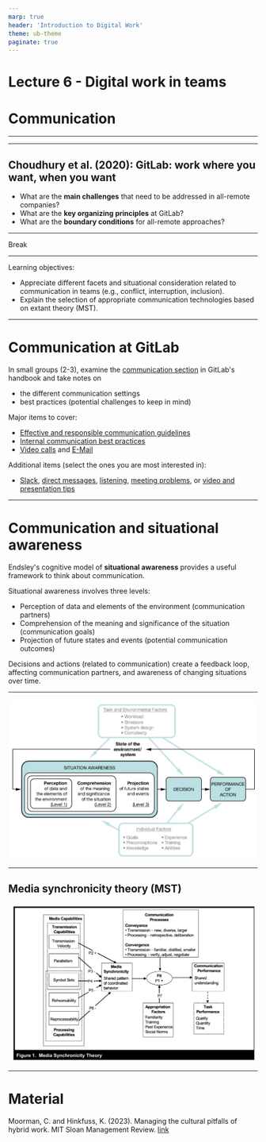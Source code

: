 ```yaml
---
marp: true
header: 'Introduction to Digital Work'
theme: ub-theme
paginate: true
---
```


<!-- _class: lead -->

# Lecture 6 - Digital work in teams

# Communication

---

<!-- _class: overview_part_3 -->

---

## Choudhury et al. (2020): GitLab: work where you want, when you want

- What are the **main challenges** that need to be addressed in all-remote companies?
- What are the **key organizing principles** at GitLab?
- What are the **boundary conditions** for all-remote approaches?

<!--
Start: 10 Minutes to revisit your notes / compare with your neighbour

Exaplain p.3 / how it works:
- show the gitlab repository/merge requests (highligh > 100.000 merged)
- show decision rights: merge

Main challenges
- Professional isolation (lack of informal mentoring, inclugin **serendipituous** face-to-face interactions)
- Transparency of compensation (is cost-of-living adjustment fair?, finding out that one is paid less than coworkers can harm motivation) - GitLab somehow overcomes the "salary taboo"
- Building a cohesive organizational culture (selection/onboarding/socialization, mentoring)
- Maintaining a healthy work-life balance / avoiding emotional exhaustion
- Absence of colocation: may hinder organizational identification and the development of shared mental models (identification is important for motivation/effort, mental models: conducive oraganizational culture with strong norms/values)

Organizing principles
- Reduce coordination requirements (decomposability/minimum viable change, sigmergy: coordinate through the work product and environemnt, see what others are doing)
- Granting operational autonomy (not strategic autonomy)
- Input control ("selection at the gate" - select for abilities: structuring work days, digital skills,...)
-> Illustrate: control (the GitLab-CEO mentioned the differences between a consensus/hierarchical culture) - input (hiring), process (behavior: shared norms/mental models, process/documentation), output (progress reports/meetings ...)
- Detailed onboarding process
- Open and transparent documentation builds trust (remember: trust meta-analysis)

Boundary conditions
- Document-based/digital work (not work on physical goods)
- Visibility of the work process and outcome (for stigmergic coordination)
- Transparent compensation only works when contributions are easily observable
- Negative feedback loop: fewer "remote fit" workers <-> remote no longer perceived as special (incentive)
- Risks generated by transparency must be low (e.g., privacy concerns, regulatory requirements)

TBD: does it fit with the discussion/summary? - adopt a communication/collaboration/coordination perspective:
- asynchronous (convenient access without waiting across timezones)
- Transparent, accessible, linkable (contrary to e-mail, tacit group memory (ominous: we change the process / we use workarounds), links: within the docs and from outside)
- Collaboratively editable (-> comparison with Wikis) https://about.gitlab.com/handbook/handbook-usage/#wiki-handbooks-dont-scale

-->
---

Break

---

Learning objectives: 
- Appreciate different facets and situational consideration related to communication in teams (e.g., conflict, interruption, inclusion).
- Explain the selection of appropriate communication technologies based on extant theory (MST).

<!--
- Distinguish synchronous from asynchronous communication settings. / Distinguish forms of synchronous and asynchronous collaborative content creation and select appropriate technologies.
-->
---
# Communication at GitLab

In small groups (2-3), examine the [communication section](https://about.gitlab.com/handbook/communication/) in GitLab's handbook and take notes on
- the different communication settings
- best practices (potential challenges to keep in mind)

Major items to cover:
- [Effective and responsible communication guidelines](https://about.gitlab.com/handbook/communication/#effective--responsible-communication-guidelines)
- [Internal communication best practices](https://about.gitlab.com/handbook/communication/#top-tips-and-best-practices)
- [Video calls](https://about.gitlab.com/handbook/communication/#video-calls) and [E-Mail](https://about.gitlab.com/handbook/communication/#email)

Additional items (select the ones you are most interested in):
- [Slack](https://about.gitlab.com/handbook/communication/#managing-noise-and-creating-focus-in-slack), [direct messages](https://about.gitlab.com/handbook/communication/#avoid-direct-messages), [listening](https://about.gitlab.com/handbook/communication/#effective-listening), [meeting problems](https://about.gitlab.com/handbook/communication/#common-meeting-problems), or [video and presentation tips](https://about.gitlab.com/handbook/communication/#video-and-presentation-tips-with-lorraine-lee)

<!--
https://about.gitlab.com/handbook/communication/#smart-note-taking-in-meetings
https://about.gitlab.com/handbook/communication/#types-of-meetings

Have students read the communication section in the Gitlab handbook:
- split students in x groups
- analyze sections, summarize guidelines as well as most surprising and most useful point (briefly present to the class)
- share short abstract with GW, GW: create a summary and share for exams


# Communication settings

- Negotiate
- Converge
- Convey / present
- Learn/problem-solve (interactive vs. how-to)
- Cocreate (pair-program)
- Socialize
- Coordinate in small teams or broadcast

Discussion:

- Means of communication/best practices, policies/guidelines
- formalizing informal communication at Gitlab: examples
- Short educational videos/explanations
- Timing and choice of communication media (e.g., for conflicts)
- Symbol sets: screen sharing, virtual reality, direct collaboration on code
- synchronous: e.g., pair programming 
- Modes of collaboration (synchronous/asynchronous)
- Live session sharing (have students try it/visualstudio) - mention the Kude/ISR paper on pair programming?
- netiquette - be sensitive: all going well/busy time? (green/orange/red), meeting policy (remote meeting, ....)

- How to facilitate small-talk? Put something personal in the background. Ask for oppinions/help
- How to connect? Humor? "Employee of the month" - not taking oneself too seriously... share your shortcomings/be vulnerable

-  Balance: efficiency (answer questions once/reprocessability), conflict, misunderstandings (task/relation)
-->
---

# Communication and situational awareness

Endsley's cognitive model of **situational awareness** provides a useful framework to think about communication.

Situational awareness involves three levels:
- Perception of data and elements of the environment (communication partners)
- Comprehension of the meaning and significance of the situation (communication goals)
- Projection of future states and events (potential communication outcomes)

Decisions and actions (related to communication) create a feedback loop, affecting communication partners, and awareness of changing situations over time.

<!-- 
What can the communication outcomes be?
e.g., reduce ambiguity, rally support for a project, foster inclusion and trust, discover private information, make decisions, prevent and resolve conflicts

Individual and task/environment factors at play (stress/complexity/technology)

Key message:
- Communication media and practices should be adapted to the situtation (many facets to consider, many potential outcomes to anticipate)
- Theories of fit may be particularly suitable, as exemplified by Media Synchronicity Theory

propositions...
-->
---

![width:800px center](material/Endsley-SA-model.jpg)

---

## Media synchronicity theory (MST)

<!--

 don't start with media richness theory (maybe a bit too challenging/differences to MST are more difficult to understand) 
Task: too broad -> MST: communication processes at a micro-level
Media synchronicity theory (Dennis, Fuller, and Valacich, 2006): 
- An influential theory in IS (citations, best paper awards)
- The theory explains communication (and task) performance based on the fit between media synchronicity, communication processe, and appropriation factors

**TODO : start with the fit aspect**
[[DennisFullerValacich2006]]
-->

![width:700px center](material/DennisFullerValacich2006-fig1.png)

<!-- 
## MST: Communication processes

- Introduce the elements step-by-step:

 - Communication processes: conveyance vs. convergence, which are more specific/smaller than tasks (MRT). also distinguish transmission from processing


## MST: Media synchronicity

 - Media synchronicity: synchronous vs. asynchronous (definition)


## MST: Media synchronicity requirements

- Media synchronicity requirements for different communication processess (table 1, proposition P1) -> importance of **fit**


## MST: Appropriation factors

- Appropriation factors (**fit**)


## MST: Examples I

- **TODO : short exercise for the main concepts (communication processes, media synchronicity, appropriation factors, fit and communcation performance)**

## MST: Media characteristics

- Media characteristics: transmission and processing capabilities: construct figure 2 step-by-step (starting with the simple sender - medium - receiver model and then adding the different elements)

## MST: Examples II

- TODO : exercise: rate different communication media...

## MST: Summary

- refer back to HwangKettingerYi2015 and point out that DennisFullerValacich2006 stop at the hypothesis generation step (no empirical study)
- Derive implications
- TODO : application / exercise (short descriptions of scenarios, such as a team rejecting a certain application)
- TODO : collect and discuss best practices (e.g., signalling availability - are you red/orange/green?) / analyze based on MST (?) / don't cover conflict etc. too much - they are in lecture 7

https://convergencelabs.com/blog/2018/01/the-four-cs-communication-coordination-cooperation-and-collaboration/
https://coachbetter.tv/the-difference-between-communication-cooperation-coordination-collaboration/
# Homework

Read [external communication](https://about.gitlab.com/handbook/communication/#external-communication)
-->
---
# Material

Moorman, C. and Hinkfuss, K. (2023). Managing the cultural pitfalls of hybrid work. MIT Sloan Management Review. [link](https://sloanreview.mit.edu/article/managing-the-cultural-pitfalls-of-hybrid-work/)

<!--
Homework: 
read the product-development workflow in the gitlab handbook

## Exercise and homework

Preparation: do a git tutorial (provide short/longer and interactive ones) - be prepared for the in-depth session next week (have your questions ready)

## Materials

- [ ] TODO

check: Superbosses: How Exceptional Leaders Master the Flow of Talent
Give and Take: Why Helping Others Drives Our Success

TBD: communities-of-practice (e.g., wikipedia on CSCW: awareness)

alternative exercise:
TBD: maybe give students 2-3 cases, have brief discussion, have them read different papers (MRT,MST,interruptions,conflict,team-leadership,learning/onboarding), and then discuss the cases from the perspective of different theories
-->